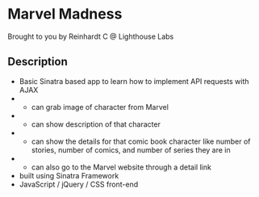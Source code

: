 Marvel Madness
=============

Brought to you by Reinhardt C @ Lighthouse Labs

## Description
- Basic Sinatra based app to learn how to implement API requests with AJAX
- - can grab image of character from Marvel
- - can show description of that character
- - can show the details for that comic book character like number of stories, number of comics, and number of series they are in
- - can also go to the Marvel website through a detail link
- built using Sinatra Framework
- JavaScript / jQuery / CSS front-end